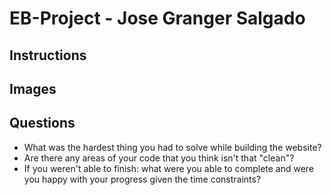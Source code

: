 # EB-Project - Jose Granger Salgado

## Instructions

## Images

## Questions

* What was the hardest thing you had to solve while building the website?
* Are there any areas of your code that you think isn't that "clean"?
* If you weren't able to finish: what were you able to complete and were you happy with your progress given the time constraints?

 
